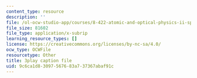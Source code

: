 ```yaml
---
content_type: resource
description: ''
file: /ol-ocw-studio-app/courses/8-422-atomic-and-optical-physics-ii-spring-2013/9c6ca1d83097567683a737367abaf91c_ZEmvTidO7k4.vtt
file_size: 81602
file_type: application/x-subrip
learning_resource_types: []
license: https://creativecommons.org/licenses/by-nc-sa/4.0/
ocw_type: OCWFile
resourcetype: Other
title: 3play caption file
uid: 9c6ca1d8-3097-5676-83a7-37367abaf91c
---
```

